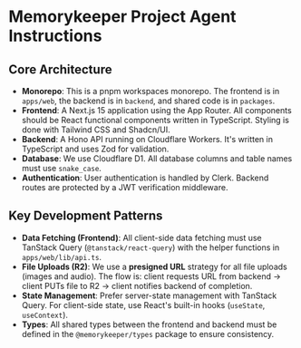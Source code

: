 # Memorykeeper Project Agent Instructions

## Core Architecture
- **Monorepo**: This is a pnpm workspaces monorepo. The frontend is in `apps/web`, the backend is in `backend`, and shared code is in `packages`.
- **Frontend**: A Next.js 15 application using the App Router. All components should be React functional components written in TypeScript. Styling is done with Tailwind CSS and Shadcn/UI.
- **Backend**: A Hono API running on Cloudflare Workers. It's written in TypeScript and uses Zod for validation.
- **Database**: We use Cloudflare D1. All database columns and table names must use `snake_case`.
- **Authentication**: User authentication is handled by Clerk. Backend routes are protected by a JWT verification middleware.

## Key Development Patterns
- **Data Fetching (Frontend)**: All client-side data fetching must use TanStack Query (`@tanstack/react-query`) with the helper functions in `apps/web/lib/api.ts`.
- **File Uploads (R2)**: We use a **presigned URL** strategy for all file uploads (images and audio). The flow is: client requests URL from backend -> client PUTs file to R2 -> client notifies backend of completion.
- **State Management**: Prefer server-state management with TanStack Query. For client-side state, use React's built-in hooks (`useState`, `useContext`).
- **Types**: All shared types between the frontend and backend must be defined in the `@memorykeeper/types` package to ensure consistency.
